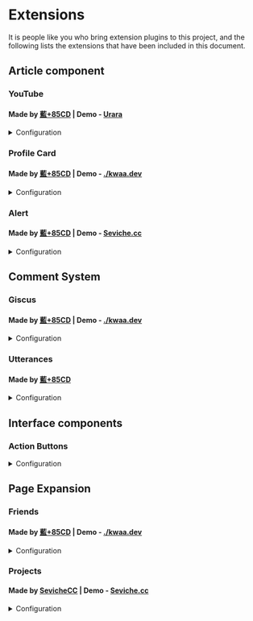 # Extensions

It is people like you who bring extension plugins to this project, and the following lists the extensions that have been included in this document.

## Article component

### YouTube

#### Made by [藍+85CD](https://github.com/kwaa) | Demo - [Urara](https://urara-demo.netlify.app/hello-world/elements#svelte-components)

<details>
  <summary>Configuration</summary>
  
  **✅ This extension is included in Urara, no additional download is needed.**

  #### Components to be imported before use:

  ```md
  <script>
    import YouTube from '$lib/components/extra/youtube.svelte'
  </script>
  ```

  #### Usage:

  ```md
  <YouTube id="<WysuxO4yR04>" />
  ```

  This extension will show the [https://www.youtube.com/watch?v=<u>**WysuxO4yR04**</u>](https://www.youtube.com/watch?v=WysuxO4yR04) video within your post.

  You can also refer to the use case source code: [**urara/+page.svelte.md at main · importantimport/urara**](https://github.com/importantimport/urara/blob/main/urara/hello-world/elements/+page.svelte.md?plain=1#L139).

</details>

### Profile Card

#### Made by [藍+85CD](https://github.com/kwaa) | Demo - [./kwaa.dev](https://kwaa.dev/about#关于我)

<details>
  <summary>Configuration</summary>
  
  **⚠ This extension is not yet included in Urara, you need to download the component manually.**

  Download the [**profile.svelte**](https://github.com/importantimport/urara-docs/raw/master/public/extension/profile/profile.svelte) file and put it in the `src/lib/components/extra/` directory.

  #### Components to be imported before use:

  ```md
  <script lang="ts">
    import Profile from '$lib/components/extra/profile.svelte'
  </script>
  ```

  #### Usage:

  ```md
  <Profile subname="Here is the last name."/>
  ```

  This extension will display a profile card within your post, where the avatar, name and profile will follow your settings in `site.ts`, and you can also specify them manually via  `avatar="<image path>"`, `name="name"` and ``bio={`bio`}``.

  ```md
  <Profile name="name" avatar="/assets/maskable@512.png" subname="Here is the last name." bio={`Here is the bio <br>This is the second line of the bio.`} />
  ```

  You can also refer to the use case source code: [**blog/+page.svelte.md at main · kwaa/blog**](https://github.com/kwaa/blog/blob/main/urara/about/+page.svelte.md?plain=1#L13).

</details>

### Alert

#### Made by [藍+85CD](https://github.com/kwaa) | Demo - [Seviche.cc](https://seviche.cc/2022-12-20-pleroma-mod/)

<details>
  <summary>Configuration</summary>
  
  **✅ This extension is included in Urara, no additional download is needed.**

  #### Components to be imported before use:

  ```md
  <script>
    import Alert from '$lib/components/extra/alert.svelte'
  </script>
  ```

  #### Usage:

  ```md
  <Alert status="warning" description="warning message" title="warning title"/>
  ```

  You can modify the status of the prompt as needed. The available options are: `info`, `success`, `warning` and `error`.

  You can also refer to the use case source code: [**Urara-Blog/+page.svelte.md at main · Sevichecc/Urara-Blog**](https://github.com/Sevichecc/Urara-Blog/blob/main/urara/2022-12-20-pleroma-mod/+page.svelte.md?plain=1#L12).

</details>

## Comment System

### Giscus

#### Made by [藍+85CD](https://github.com/kwaa) | Demo - [./kwaa.dev](https://kwaa.dev/intro-urara#post-comment)

<details>
  <summary>Configuration</summary>
  
  **✅ This extension is included in Urara, no additional download is needed.**

  #### Usage:

  Visit the [**Giscus**](https://giscus.app/) page for configuration. After following the steps to configure, you will get the following:

  ```ts
  <script src="https://giscus.app/client.js"
        data-repo="[enter repository here]"
        data-repo-id="[enter repository ID here]"
        data-category="[enter category name here]"
        data-category-id="[enter category ID here]"
        data-mapping="pathname"
        data-strict="0"
        data-reactions-enabled="1"
        data-emit-metadata="0"
        data-input-position="top"
        data-theme="preferred_color_scheme"
        data-lang="zh-CN"
        crossorigin="anonymous"
        async>
  </script>
  ```

  Next, you will need to modify the `src/config/post.ts` file as required:

  ```ts
  import type { PostConfig } from '$lib/types/post'

  export const post: PostConfig = {
    comment: {
      use: ['Giscus', 'other comment systems'],
      style: 'boxed', // comment system bar styles: none / bordered / lifted / boxed
      giscus: {
        repo: '[enter repository here]',
        repoID: '[enter repository ID here]',
        category: '[enter category name here]',
        categoryID: '[enter category ID here]',
        reactionsEnabled: true, // reactions: true / false
        inputPosition: 'top' // position of comment box: top / bottom
        lang: 'zh-CN', // language
        theme: 'preferred_color_scheme' // theme
      }
    }
  }
  ```

  ⚠ This extension enables the `pathname` mapping method and `lazyload` loading option for Giscus by default.

  Once configured, Giscus is ready to use and will be displayed after the end of the article.

  You can also refer to the use case source code: [**blog/post.ts at main · kwaa/blog**](https://github.com/kwaa/blog/blob/main/src/lib/config/post.ts#L17).

</details>

### Utterances

#### Made by [藍+85CD](https://github.com/kwaa)

<details>
  <summary>Configuration</summary>
  
  **✅ This extension is included in Urara, no additional download is needed.**

  #### Usage:

  Visit the [**Utterances**](https://utteranc.es/) page for configuration. After following the steps to configure, you will get the following:

  ```ts
  <script src="https://utteranc.es/client.js"
        repo="[enter repository here]"
        issue-term="pathname"
        theme="preferred-color-scheme"
        crossorigin="anonymous"
        async>
  </script>
  ```

  Next, you will need to modify the `src/config/post.ts` file as required:

  ```ts
  import type { PostConfig } from '$lib/types/post'

  export const post: PostConfig = {
    comment: {
      use: ['Utterances', 'other comment systems'],
      style: 'boxed', // comment system bar styles: none / bordered / lifted / boxed
      utterances: {
        repo: '[enter repository here]',
        lable: '', // lable
        theme: 'preferred-color-scheme', // theme
      }
    }
  }
  ```

  ⚠ This extension enables the `pathname` mapping method for Utterances by default.

  Once configured, Utterances is ready to use and will be displayed after the end of the article.

</details>

## Interface components

### Action Buttons

<details>
  <summary>Configuration</summary>
  
  **⚠ These extensions are not yet included in Urara, you need to download the components manually.**

  #### Components to be downloaded before use:


  - **Reply: [reply.svelte](https://github.com/importantimport/urara-docs/raw/master/public/extension/actions/reply.svelte) - <small>Made by [藍+85CD](https://github.com/kwaa) | Demo - [./kwaa.dev](https://kwaa.dev/intro-urara)</small>**

  - **Share: [share.svelte](https://github.com/importantimport/urara-docs/raw/master/public/extension/actions/share.svelte) - <small>Made by [藍+85CD](https://github.com/kwaa) | Demo - [./kwaa.dev](https://kwaa.dev/intro-urara)</small>**
  
  - **Translate: [translate.svelte](https://github.com/importantimport/urara-docs/raw/master/public/extension/actions/translate.svelte) - <small>Made by [藍+85CD](https://github.com/kwaa) | Demo - [./kwaa.dev](https://kwaa.dev/intro-urara)</small>**


  After downloading the required action buttons above, create a new folder named `actions` in the `src/lib/components/` directory and put it there.

  #### Usage:

  When you have completed the above settings, the function buttons are available, please note: **This extension will only be displayed when the width of the article page is sufficient**.

  You can also refer to the use case source code: [**blog/src/lib/components/actions at main · kwaa/blog**](https://github.com/kwaa/blog/tree/main/src/lib/components/actions).

</details>

## Page Expansion

### Friends

#### Made by [藍+85CD](https://github.com/kwaa) | Demo - [./kwaa.dev](https://kwaa.dev/friends)

<details>
  <summary>Configuration</summary>
  
  **⚠ This extension is not yet included in Urara, you need to download the component manually.**

  1. Download the [**friend.svelte**](https://github.com/importantimport/urara-docs/raw/master/public/extension/friend/friend.svelte) file and put it in the `src/lib/components/extra/` directory.

  2. Download the [**+page.svelte**](https://github.com/importantimport/urara-docs/raw/master/public/extension/friend/%2Bpage.svelte) file and create a new folder named `friends` in the `src/routes/` directory and put it there.

  3. Download the [**friends.ts**](https://github.com/importantimport/urara-docs/raw/master/public/extension/friend/friends.ts) file and put it in the `src/lib/config/` directory.

  4. Install the `svelte-bricks` dependence: 

  ```bash
  pnpm add -D svelte-bricks
  ```

  #### Usage:

  The default style is provided in ``friends.ts`` and can be replaced by yourself:
  
  ```ts
  export const friends: Friend[] = [
    {
      id: 'id', // HTML ID
      rel: 'friend', // contact type: contact / acquaintance / friend
      name: 'Name', // friend nickname
      title: 'Title', // title
      avatar: '/favicon.png', // friend avatar
      link: 'https://urara-demo.netlify.app/', // link
      descr: 'A Descriptions.', //  friend description
    }
  ]
  ```

  You can also refer to the use case source code: [**blog/friends.ts at main · kwaa/blog**](https://github.com/kwaa/blog/blob/main/src/lib/config/friends.ts#L29).

</details>

### Projects

#### Made by [SevicheCC](https://github.com/sevichecc) | Demo - [Seviche.cc](https://seviche.cc/projects)

<details>
  <summary>Configuration</summary>
  
  **⚠ This extension is not yet included in Urara, you need to download the component manually.**

  1. Download the [**projects.svelte**](https://github.com/importantimport/urara-docs/raw/master/public/extension/project/projects.svelte) file and put it in the `src/lib/components/extra/` directory.

  2. Download the [**+page.svelte**](https://github.com/importantimport/urara-docs/raw/master/public/extension/project/%2Bpage.svelte) file and create a new folder named `projects` in the `src/routes/` directory and put it there.

  3. Download the [**project.ts**](https://github.com/importantimport/urara-docs/raw/master/public/extension/project/project.ts) file and put it in the `src/lib/config/` directory.

  #### Usage:

  The default style is provided in ``projects.ts`` and can be replaced by yourself:
  
  ```ts
  export type Project = {
    id: string
    name: string
    tags?: string[]
    feature?: string
    description?: string
    img: string
    link?: string
  }

  export const projects: Project[] = [
    {
      id: 'urara', // HTML ID
      name: 'Urara', // project Name
      tags: ['Svelte', 'TypeScript'],  // tag
      description: // description
        "🌸 Sweet, Powerful, IndieWeb-Compatible SvelteKit Blog Starter. [δ](Delta)",
      feature: 'Svelte', // feature
      img: 'https://github.com/importantimport/urara/raw/main/urara/hello-world/urara.webp',
      link: 'https://github.com/importantimport/urara'
    }
  ]
  ```

  You can also refer to the use case source code: [**Urara-Blog/projects.ts at main · Sevichecc/Urara-Blog**](https://github.com/Sevichecc/Urara-Blog/blob/main/src/lib/config/projects.ts#L11).

</details>
